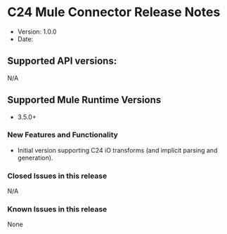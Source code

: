 C24 Mule Connector Release Notes
================================

* Version: 1.0.0
* Date: <DD-MMM-YYYY>


## Supported API versions:

N/A

## Supported Mule Runtime Versions

* 3.5.0+


### New Features and Functionality

* Initial version supporting C24 iO transforms (and implicit parsing and generation).

### Closed Issues in this release

N/A

### Known Issues in this release

None
